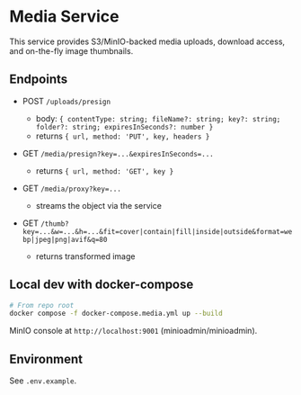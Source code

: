 # Media Service

This service provides S3/MinIO-backed media uploads, download access, and on-the-fly image thumbnails.

## Endpoints

- POST `/uploads/presign`
  - body: `{ contentType: string; fileName?: string; key?: string; folder?: string; expiresInSeconds?: number }`
  - returns `{ url, method: 'PUT', key, headers }`

- GET `/media/presign?key=...&expiresInSeconds=...`
  - returns `{ url, method: 'GET', key }`

- GET `/media/proxy?key=...`
  - streams the object via the service

- GET `/thumb?key=...&w=...&h=...&fit=cover|contain|fill|inside|outside&format=webp|jpeg|png|avif&q=80`
  - returns transformed image

## Local dev with docker-compose

```bash
# From repo root
docker compose -f docker-compose.media.yml up --build
```

MinIO console at `http://localhost:9001` (minioadmin/minioadmin).

## Environment

See `.env.example`.